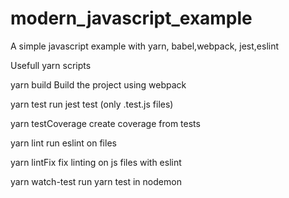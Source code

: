 # modern_javascript_example
A simple javascript example with yarn, babel,webpack, jest,eslint

Usefull yarn scripts

yarn build
Build the project using webpack

yarn test
run jest test (only .test.js files)

yarn testCoverage
create coverage from tests

yarn lint 
run eslint on files

yarn lintFix 
fix linting on js files with eslint

yarn watch-test 
run yarn test in nodemon
